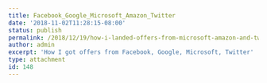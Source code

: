 ```yaml
---
title: Facebook_Google_Microsoft_Amazon_Twitter
date: '2018-11-02T11:28:15-08:00'
status: publish
permalink: /2018/12/19/how-i-landed-offers-from-microsoft-amazon-and-twitter-without-an-ivy-league-degree/facebook_google_microsoft_amazon_twitter
author: admin
excerpt: 'How I got offers from Facebook, Google, Microsoft, Twitter'
type: attachment
id: 148
---
```

<!DOCTYPE html PUBLIC "-//W3C//DTD HTML 4.0 Transitional//EN" "http://www.w3.org/TR/REC-html40/loose.dtd">
<?xml encoding="UTF-8">
